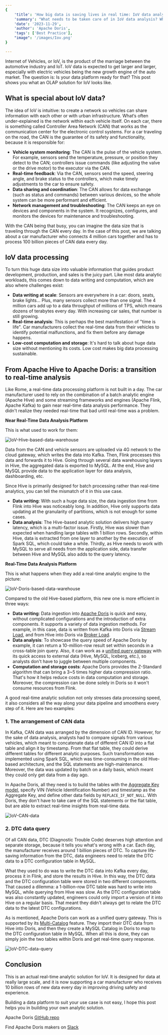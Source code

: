 ```yaml
---
{
    'title': 'How big data is saving lives in real time: IoV data analytics helps prevent accidents',
    'summary': "What needs to be taken care of in IoV data analysis? What's the difference between a near real-time analytic data platform and an actual real-time analytic data platform?",
    'date': '2023-11-29',
    'author': 'Apache Doris',
    'tags': ['Best Practice'],
    "image": '/images/Iov.png'
}

---
```


<!-- 
Licensed to the Apache Software Foundation (ASF) under one
or more contributor license agreements.  See the NOTICE file
distributed with this work for additional information
regarding copyright ownership.  The ASF licenses this file
to you under the Apache License, Version 2.0 (the
"License"); you may not use this file except in compliance
with the License.  You may obtain a copy of the License at

  http://www.apache.org/licenses/LICENSE-2.0

Unless required by applicable law or agreed to in writing,
software distributed under the License is distributed on an
"AS IS" BASIS, WITHOUT WARRANTIES OR CONDITIONS OF ANY
KIND, either express or implied.  See the License for the
specific language governing permissions and limitations
under the License.
-->

Internet of Vehicles, or IoV, is the product of the marriage between the automotive industry and IoT. IoV data is expected to get larger and larger, especially with electric vehicles being the new growth engine of the auto market. The question is: Is your data platform ready for that? This post shows you what an OLAP solution for IoV looks like.

## What is special about IoV data?

The idea of IoV is intuitive: to create a network so vehicles can share information with each other or with urban infrastructure. What‘s often under-explained is the network within each vehicle itself. On each car, there is something called Controller Area Network (CAN) that works as the communication center for the electronic control systems. For a car traveling on the road, the CAN is the guarantee of its safety and functionality, because it is responsible for:

- **Vehicle system monitoring**: The CAN is the pulse of the vehicle system. For example, sensors send the temperature, pressure, or position they detect to the CAN; controllers issue commands (like adjusting the valve or the drive motor) to the executor via the CAN. 
- **Real-time feedback**: Via the CAN, sensors send the speed, steering angle, and brake status to the controllers, which make timely adjustments to the car to ensure safety. 
- **Data sharing and coordination**: The CAN allows for data exchange (such as status and commands) between various devices, so the whole system can be more performant and efficient.
- **Network management and troubleshooting**: The CAN keeps an eye on devices and components in the system. It recognizes, configures, and monitors the devices for maintenance and troubleshooting.

With the CAN being that busy, you can imagine the data size that is traveling through the CAN every day. In the case of this post, we are talking about a car manufacturer who connects 4 million cars together and has to process 100 billion pieces of CAN data every day. 

## IoV data processing

To turn this huge data size into valuable information that guides product development, production, and sales is the juicy part. Like most data analytic workloads, this comes down to data writing and computation, which are also where challenges exist:

- **Data writing at scale**: Sensors are everywhere in a car: doors, seats, brake lights... Plus, many sensors collect more than one signal. The 4 million cars add up to a data throughput of millions of TPS, which means dozens of terabytes every day. With increasing car sales, that number is still growing. 
- **Real-time analysis**: This is perhaps the best manifestation of "time is life". Car manufacturers collect the real-time data from their vehicles to identify potential malfunctions, and fix them before any damage happens.
- **Low-cost computation and storage**: It's hard to talk about huge data size without mentioning its costs. Low cost makes big data processing sustainable.

## From Apache Hive to Apache Doris: a transition to real-time analysis

Like Rome, a real-time data processing platform is not built in a day. The car manufacturer used to rely on the combination of a batch analytic engine (Apache Hive) and some streaming frameworks and engines (Apache Flink, Apache Kafka) to gain near real-time data analysis performance. They didn't realize they needed real-time that bad until real-time was a problem.

**Near Real-Time Data Analysis Platform**

This is what used to work for them:

![IoV-Hive-based-data-warehouse](../static/images/IoV-Hive-based-data-warehouse.png)

Data from the CAN and vehicle sensors are uploaded via 4G network to the cloud gateway, which writes the data into Kafka. Then, Flink processes this data and forwards it to Hive. Going through several data warehousing layers in Hive, the aggregated data is exported to MySQL. At the end, Hive and MySQL provide data to the application layer for data analysis, dashboarding, etc.

Since Hive is primarily designed for batch processing rather than real-time analytics, you can tell the mismatch of it in this use case.

- **Data writing**: With such a huge data size, the data ingestion time from Flink into Hive was noticeably long. In addition, Hive only supports data updating at the granularity of partitions, which is not enough for some cases.
- **Data analysis**: The Hive-based analytic solution delivers high query latency, which is a multi-factor issue. Firstly, Hive was slower than expected when handling large tables with 1 billion rows. Secondly, within Hive, data is extracted from one layer to another by the execution of Spark SQL, which could take a while. Thirdly, as Hive needs to work with MySQL to serve all needs from the application side, data transfer between Hive and MySQL also adds to the query latency. 

**Real-Time Data Analysis Platform**

This is what happens when they add a real-time analytic engine to the picture:

![IoV-Doris-based-data-warehouse](../static/images/IoV-Doris-based-data-warehouse.png)

Compared to the old Hive-based platform, this new one is more efficient in three ways:

- **Data writing**: Data ingestion into [Apache Doris](https://doris.apache.org/) is quick and easy, without complicated configurations and the introduction of extra components. It supports a variety of data ingestion methods. For example, in this case, data is written from Kafka into Doris via [Stream Load](https://doris.apache.org/docs/data-operate/import/import-way/stream-load-manual), and from Hive into Doris via [Broker Load](https://doris.apache.org/docs/data-operate/import/import-way/broker-load-manual). 
- **Data analysis**: To showcase the query speed of Apache Doris by example, it can return a 10-million-row result set within seconds in a cross-table join query. Also, it can work as a [unified query gateway](https://doris.apache.org/docs/lakehouse/multi-catalog/) with its quick access to external data (Hive, MySQL, Iceberg, etc.), so analysts don't have to juggle between multiple components.
- **Computation and storage costs**: Apache Doris provides the Z-Standard algorithm that can bring a 3~5 times higher data compression ratio. That's how it helps reduce costs in data computation and storage. Moreover, the compression can be done solely in Doris so it won't consume resources from Flink.

A good real-time analytic solution not only stresses data processing speed, it also considers all the way along your data pipeline and smoothens every step of it. Here are two examples:

### 1. The arrangement of CAN data

In Kafka, CAN data was arranged by the dimension of CAN ID. However, for the sake of data analysis, analysts had to compare signals from various vehicles, which meant to concatenate data of different CAN ID into a flat table and align it by timestamp. From that flat table, they could derive different tables for different analytic purposes. Such transformation was implemented using Spark SQL, which was time-consuming in the old Hive-based architecture, and the SQL statements are high-maintenance. Moreover, the data was updated by batch on a daily basis, which meant they could only get data from a day ago. 

In Apache Doris, all they need is to build the tables with the [Aggregate Key model](https://doris.apache.org/docs/data-table/data-model#aggregate-model), specify VIN (Vehicle Identification Number) and timestamp as the Aggregate Key, and define other data fields by `REPLACE_IF_NOT_NULL`. With Doris, they don't have to take care of the SQL statements or the flat table, but are able to extract real-time insights from real-time data.

![IoV-CAN-data](../static/images/IoV-CAN-data.jpeg)

### 2. DTC data query

Of all CAN data, DTC (Diagnostic Trouble Code) deserves high attention and separate storage, because it tells you what's wrong with a car. Each day, the manufacturer receives around 1 billion pieces of DTC. To capture life-saving information from the DTC, data engineers need to relate the DTC data to a DTC configuration table in MySQL.

What they used to do was to write the DTC data into Kafka every day, process it in Flink, and store the results in Hive. In this way, the DTC data and the DTC configuration table were stored in two different components. That caused a dilemma: a 1-billion-row DTC table was hard to write into MySQL, while querying from Hive was slow. As the DTC configuration table was also constantly updated, engineers could only import a version of it into Hive on a regular basis. That meant they didn't always get to relate the DTC data to the latest DTC configurations. 

As is mentioned, Apache Doris can work as a unified query gateway. This is supported by its [Multi-Catalog](https://doris.apache.org/docs/lakehouse/multi-catalog/) feature. They import their DTC data from Hive into Doris, and then they create a MySQL Catalog in Doris to map to the DTC configuration table in MySQL. When all this is done, they can simply join the two tables within Doris and get real-time query response.

![IoV-DTC-data-query](../static/images/IoV-DTC-data-query.png)

## Conclusion

This is an actual real-time analytic solution for IoV. It is designed for data at really large scale, and it is now supporting a car manufacturer who receives 10 billion rows of new data every day in improving driving safety and experience.

Building a data platform to suit your use case is not easy, I hope this post helps you in building your own analytic solution.



Apache Doris [GitHub repo](https://github.com/apache/doris)

Find Apache Doris makers on [Slack](https://join.slack.com/t/apachedoriscommunity/shared_invite/zt-2gmq5o30h-455W226d79zP3L96ZhXIoQ)

